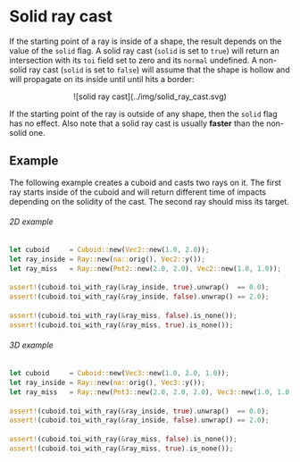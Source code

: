 # Solid ray cast

If the starting point of a ray is inside of a shape, the result depends on the
value of the `solid` flag. A solid ray cast (`solid` is set to `true`) will
return an intersection with its `toi` field set to zero and its `normal`
undefined. A non-solid ray cast (`solid` is set to `false`) will assume that
the shape is hollow and will propagate on its inside until until hits a border:

<center>
![solid ray cast](../img/solid_ray_cast.svg)
</center>

If the starting point of the ray is outside of any shape, then the `solid`
flag has no effect. Also note that a solid ray cast is usually **faster** than
the non-solid one.

## Example
The following example creates a cuboid and casts two rays on it. The first ray
starts inside of the cuboid and will return different time of impacts depending
on the solidity of the cast. The second ray should miss its target.

###### 2D example <span class="d2" onclick="window.open('../src/solid_ray_cast2d.rs')" ></span>

```rust
let cuboid     = Cuboid::new(Vec2::new(1.0, 2.0));
let ray_inside = Ray::new(na::orig(), Vec2::y());
let ray_miss   = Ray::new(Pnt2::new(2.0, 2.0), Vec2::new(1.0, 1.0));

assert!(cuboid.toi_with_ray(&ray_inside, true).unwrap()  == 0.0);
assert!(cuboid.toi_with_ray(&ray_inside, false).unwrap() == 2.0);

assert!(cuboid.toi_with_ray(&ray_miss, false).is_none());
assert!(cuboid.toi_with_ray(&ray_miss, true).is_none());
```

###### 3D example <span class="d3" onclick="window.open('../src/solid_ray_cast3d.rs')" ></span>

```rust
let cuboid     = Cuboid::new(Vec3::new(1.0, 2.0, 1.0));
let ray_inside = Ray::new(na::orig(), Vec3::y());
let ray_miss   = Ray::new(Pnt3::new(2.0, 2.0, 2.0), Vec3::new(1.0, 1.0, 1.0));

assert!(cuboid.toi_with_ray(&ray_inside, true).unwrap()  == 0.0);
assert!(cuboid.toi_with_ray(&ray_inside, false).unwrap() == 2.0);

assert!(cuboid.toi_with_ray(&ray_miss, false).is_none());
assert!(cuboid.toi_with_ray(&ray_miss, true).is_none());
```
